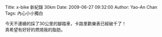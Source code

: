 Title: x-bike 新紀錄 30km
Date: 2009-06-27 09:32:00
Author: Yao-An Chan
Tags: 內心小小獨白


<div class='post'>
今天不連續的採了30公里的腳踏車，卡路里歡樂表已經破千了！<br />真希望有好好的燃燒我的脂肪。</div>
